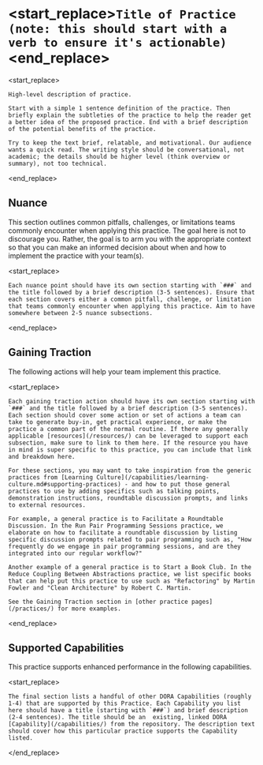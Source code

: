 # <start_replace>`Title of Practice (note: this should start with a verb to ensure it's actionable)`<end_replace>

<start_replace>
```
High-level description of practice.

Start with a simple 1 sentence definition of the practice. Then briefly explain the subtleties of the practice to help the reader get a better idea of the proposed practice. End with a brief description of the potential benefits of the practice.

Try to keep the text brief, relatable, and motivational. Our audience wants a quick read. The writing style should be conversational, not academic; the details should be higher level (think overview or summary), not too technical.
```
<end_replace>

## Nuance

This section outlines common pitfalls, challenges, or limitations teams commonly encounter when applying this practice. The goal here is not to discourage you. Rather, the goal is to arm you with the appropriate context so that you can make an informed decision about when and how to implement the practice with your team(s).

<start_replace>
```
Each nuance point should have its own section starting with `###` and the title followed by a brief description (3-5 sentences). Ensure that each section covers either a common pitfall, challenge, or limitation that teams commonly encounter when applying this practice. Aim to have somewhere between 2-5 nuance subsections.
```
<end_replace>

## Gaining Traction

The following actions will help your team implement this practice.

<start_replace>
```
Each gaining traction action should have its own section starting with `###` and the title followed by a brief description (3-5 sentences). Each section should cover some action or set of actions a team can take to generate buy-in, get practical experience, or make the practice a common part of the normal routine. If there any generally applicable [resources](/resources/) can be leveraged to support each subsection, make sure to link to them here. If the resource you have in mind is super specific to this practice, you can include that link and breakdown here.

For these sections, you may want to take inspiration from the generic practices from [Learning Culture](/capabilities/learning-culture.md#supporting-practices) - and how to put those general practices to use by adding specifics such as talking points, demonstration instructions, roundtable discussion prompts, and links to external resources.

For example, a general practice is to Facilitate a Roundtable Discussion. In the Run Pair Programming Sessions practice, we elaborate on how to facilitate a roundtable discussion by listing specific discussion prompts related to pair programming such as, "How frequently do we engage in pair programming sessions, and are they integrated into our regular workflow?"

Another example of a general practice is to Start a Book Club. In the Reduce Coupling Between Abstractions practice, we list specific books that can help put this practice to use such as "Refactoring" by Martin Fowler and "Clean Architecture" by Robert C. Martin.

See the Gaining Traction section in [other practice pages](/practices/) for more examples.
```
<end_replace>

## Supported Capabilities

This practice supports enhanced performance in the following capabilities.

<start_replace>
```
The final section lists a handful of other DORA Capabilities (roughly 1-4) that are supported by this Practice. Each Capability you list here should have a title (starting with `###`) and brief description (2-4 sentences). The title should be an  existing, linked DORA [Capability](/capabilities/) from the repository. The description text should cover how this particular practice supports the Capability listed.
```
</end_replace>
